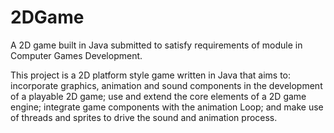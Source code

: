 # 2DGame
A 2D game built in Java submitted to satisfy requirements of module in Computer Games Development.

This project is a 2D platform style game written in Java that aims to:
  incorporate graphics, animation and sound components in the development of a playable 2D game;
  use and extend the core elements of a 2D game engine;
  integrate game components with the animation Loop; and
  make use of threads and sprites to drive the sound and animation process.

